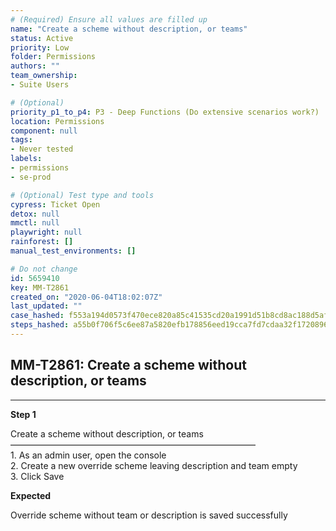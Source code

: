 ```yaml
---
# (Required) Ensure all values are filled up
name: "Create a scheme without description, or teams"
status: Active
priority: Low
folder: Permissions
authors: ""
team_ownership: 
- Suite Users

# (Optional)
priority_p1_to_p4: P3 - Deep Functions (Do extensive scenarios work?)
location: Permissions
component: null
tags: 
- Never tested
labels: 
- permissions
- se-prod

# (Optional) Test type and tools
cypress: Ticket Open
detox: null
mmctl: null
playwright: null
rainforest: []
manual_test_environments: []

# Do not change
id: 5659410
key: MM-T2861
created_on: "2020-06-04T18:02:07Z"
last_updated: ""
case_hashed: f553a194d0573f470ece820a85c41535cd20a1991d51b8cd8ac188d5affb9049db955d430fbd29fde076ffacf9ce9cc5
steps_hashed: a55b0f706f5c6ee87a5820efb178856eed19cca7fd7cdaa32f172089680b153e00bec20130464282e20d392054d9590a
---
```


<!-- (Auto-generated) Based on frontmatter's "key" and "name" -->

## MM-T2861: Create a scheme without description, or teams

---

**Step 1**

Create a scheme without description, or teams\
————————————————————————————\
1\. As an admin user, open the console\
2\. Create a new override scheme leaving description and team empty\
3\. Click Save

**Expected**

Override scheme without team or description is saved successfully
